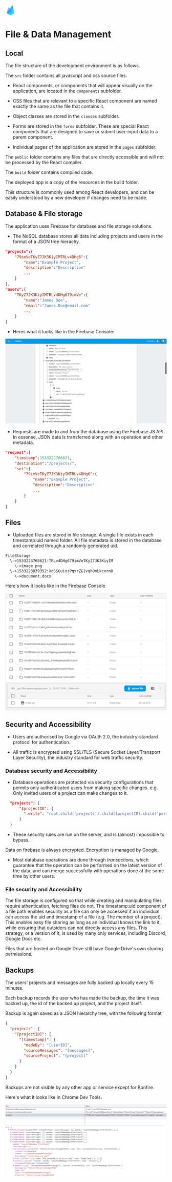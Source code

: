 ![Bonfire](https://raw.githubusercontent.com/Spaaaacccee/flex/master/public/icons/favicon-32x32.png)

# File & Data Management

## Local

The file structure of the development environment is as follows.

The `src` folder contains all javascript and css source files.

- React components, or components that will appear visually on the application, are located in the `components` subfolder.

- CSS files that are relevant to a specific React component are named exactly the same as the file that contains it.

- Object classes are stored in the `classes` subfolder.

- Forms are stored in the `forms` subfolder. These are special React components that are designed to save or submit user-input data to a parent component.

- Individual pages of the application are stored in the `pages` subfolder.

The `public` folder contains any files that are directly accessible and will not be processed by the React compiler.

The `build` folder contains compiled code.

The deployed app is a copy of the resources in the build folder.

This structure is commonly used among React developers, and can be easily understood by a new developer if changes need to be made.

## Database & File storage

The application uses Firebase for database and file storage solutions.

- The NoSQL database stores all data including projects and users in the format of a JSON tree hierachy.

```json
"projects":{
    "79imVeTKyZ7JK3KiyIMTRLv4DHg6":{
        "name":"Example Project",
        "description":"Description"
        ...
    }
},
"users":{
    "TKyZ7JK3KiyIMTRLv4DHg679imVe":{
        "name":"James Doe",
        "email":"James.Doe@email.com"
        ...
    }
}
```

- Heres what it looks like in the Firebase Console:

![Database in Firebase Console](./img/img1.png)

- Requests are made to and from the database using the Firebase JS API. In essense, JSON data is transferred along with an operation and other metadata.

```json
"request":{
    "timstamp":1533223766621,
    "destination":"/projects/",
    "set":{
        "79imVeTKyZ7JK3KiyIMTRLv4DHg6":{
            "name":"Example Project",
            "description":"Description"
            ...
        }
    }
}
```

## Files

- Uploaded files are stored in file storage. A single file exists in each timestamp:uid named folder. All file metadata is stored in the database and correlated through a randomly generated uid.

```text
FileStorage
  \->1533223766621:TRLv4DHg679imVeTKyZ7JK3KiyIM
    \->image.png
  \->1533223839352:XoSSGuiozPqxrZG1vqhOmLkcxrn0
    \->document.docx
```

Here's how it looks like in the Firebase Console

![Firebase folders](./img/img7.png)
![Firebase folders](./img/img8.png)

## Security and Accessibility

- Users are authorised by Google via OAuth 2.0, the industry-standard protocol for authentication.

- All traffic is encrypted using SSL/TLS (Secure Socket Layer/Transport Layer Security), the industry standard for web traffic security.

### Database security and Accessibility

- Database operations are protected via security configurations that permits only authenticated users from making specific changes. e.g. Only invited users of a project can make changes to it.

```json
  "projects": {
      "$projectID": {
        ".write": "root.child('projects').child($projectID).child('permissions').child(auth.uid).val()===true || root.child('projects').child($projectID).child('owner').val()===auth.uid"
      }
  }
```

- These security rules are run on the server, and is (almost) impossible to bypass.

Data on firebase is always encrypted. Encryption is managed by Google.

- Most database operations are done through _transactions_, which guarantee that the operation can be performed on the latest version of the data, and can merge successfully with operations done at the same time by other users.

### File security and Accessibility

The file storage is configured so that while creating and manipulating files require athentication, fetching files do not. The timestamp:uid component of a file path enables security as a file can only be accessed if an individual can access the uid and timestamp of a file (e.g. The member of a project). This enables easy file sharing as long as an individual knows the link to it, while ensuring that outsiders can not directly access any files. This strategy, or a version of it, is used by many only services, including Discord, Google Docs etc.

Files that are hosted on Google Drive still have Google Drive's own sharing permissions.

## Backups

The users' projects and messages are fully backed up locally every 15 minutes.

Each backup records the user who has made the backup, the time it was backed up, the id of the backed up project, and the project itself.

Backup is again saved as a JSON hierarchy tree, with the following format

```json
{
  "projects": {
    "[projectID]": {
      "[timestamp]": {
        "madeBy": "[userID]",
        "sourceMessages": "[messages]",
        "sourceProject": "[project]"
      }
    }
  }
}
```

Backups are not visible by any other app or service except for Bonfire.

Here's what it looks like in Chrome Dev Tools.

![Local Backups in Chrome Developer Tools](./img/img0.png)
